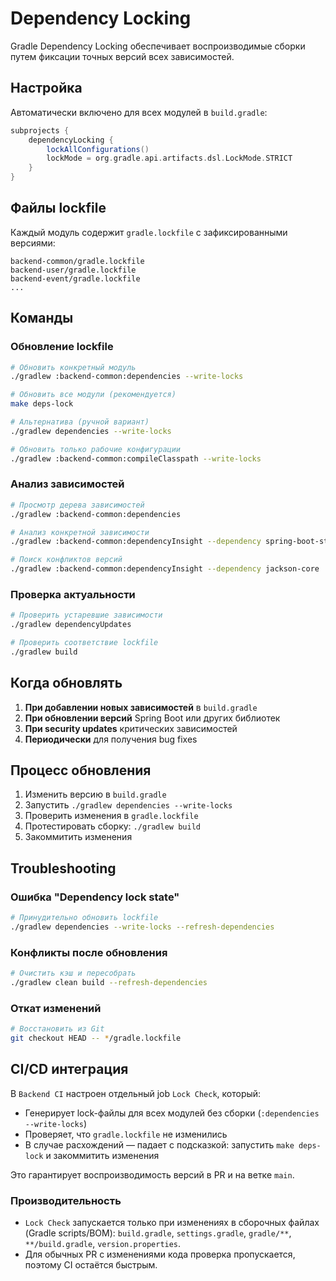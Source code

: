 # Dependency Locking

Gradle Dependency Locking обеспечивает воспроизводимые сборки путем фиксации точных версий всех зависимостей.

## Настройка

Автоматически включено для всех модулей в `build.gradle`:

```groovy
subprojects {
    dependencyLocking {
        lockAllConfigurations()
        lockMode = org.gradle.api.artifacts.dsl.LockMode.STRICT
    }
}
```

## Файлы lockfile

Каждый модуль содержит `gradle.lockfile` с зафиксированными версиями:

```
backend-common/gradle.lockfile
backend-user/gradle.lockfile
backend-event/gradle.lockfile
...
```

## Команды

### Обновление lockfile

```bash
# Обновить конкретный модуль
./gradlew :backend-common:dependencies --write-locks

# Обновить все модули (рекомендуется)
make deps-lock

# Альтернатива (ручной вариант)
./gradlew dependencies --write-locks

# Обновить только рабочие конфигурации
./gradlew :backend-common:compileClasspath --write-locks
```

### Анализ зависимостей

```bash
# Просмотр дерева зависимостей
./gradlew :backend-common:dependencies

# Анализ конкретной зависимости
./gradlew :backend-common:dependencyInsight --dependency spring-boot-starter

# Поиск конфликтов версий
./gradlew :backend-common:dependencyInsight --dependency jackson-core
```

### Проверка актуальности

```bash
# Проверить устаревшие зависимости
./gradlew dependencyUpdates

# Проверить соответствие lockfile
./gradlew build
```

## Когда обновлять

1. **При добавлении новых зависимостей** в `build.gradle`
2. **При обновлении версий** Spring Boot или других библиотек
3. **При security updates** критических зависимостей
4. **Периодически** для получения bug fixes

## Процесс обновления

1. Изменить версию в `build.gradle`
2. Запустить `./gradlew dependencies --write-locks`
3. Проверить изменения в `gradle.lockfile`
4. Протестировать сборку: `./gradlew build`
5. Закоммитить изменения

## Troubleshooting

### Ошибка "Dependency lock state"

```bash
# Принудительно обновить lockfile
./gradlew dependencies --write-locks --refresh-dependencies
```

### Конфликты после обновления

```bash
# Очистить кэш и пересобрать
./gradlew clean build --refresh-dependencies
```

### Откат изменений

```bash
# Восстановить из Git
git checkout HEAD -- */gradle.lockfile
```

## CI/CD интеграция

В `Backend CI` настроен отдельный job `Lock Check`, который:
- Генерирует lock-файлы для всех модулей без сборки (`:dependencies --write-locks`)
- Проверяет, что `gradle.lockfile` не изменились
- В случае расхождений — падает с подсказкой: запустить `make deps-lock` и закоммитить изменения

Это гарантирует воспроизводимость версий в PR и на ветке `main`.

### Производительность
- `Lock Check` запускается только при изменениях в сборочных файлах (Gradle scripts/BOM): `build.gradle`, `settings.gradle`, `gradle/**`, `**/build.gradle`, `version.properties`.
- Для обычных PR с изменениями кода проверка пропускается, поэтому CI остаётся быстрым.
